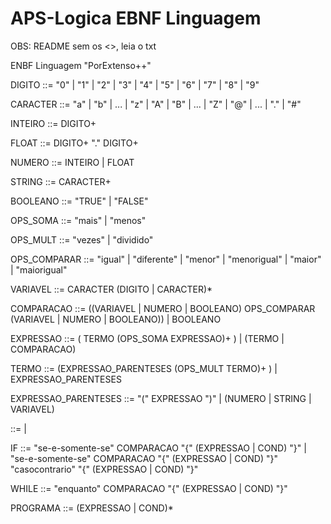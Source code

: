 # APS-Logica EBNF Linguagem
OBS: README sem os <>, leia o txt

ENBF Linguagem "PorExtenso++"

DIGITO ::= "0" | "1" | "2" | "3" | "4" | "5" | "6" | "7" | "8" | "9"

CARACTER ::= "a" | "b" | ... | "z" | "A" | "B" | ... | "Z" | "@" | ... | "." | "#"

INTEIRO ::= DIGITO+

FLOAT ::= DIGITO+ "." DIGITO+

NUMERO ::= INTEIRO | FLOAT

STRING  ::= CARACTER+

BOOLEANO ::= "TRUE" | "FALSE"

OPS_SOMA ::= "mais" | "menos"

OPS_MULT ::=  "vezes" | "dividido"

OPS_COMPARAR ::= "igual" | "diferente" | "menor" | "menorigual" | "maior" | "maiorigual"

VARIAVEL ::= CARACTER (DIGITO | CARACTER)*

COMPARACAO ::= ((VARIAVEL | NUMERO | BOOLEANO) OPS_COMPARAR (VARIAVEL | NUMERO | BOOLEANO)) | BOOLEANO

EXPRESSAO ::= ( TERMO (OPS_SOMA EXPRESSAO)+ ) | (TERMO | COMPARACAO)

TERMO ::= (EXPRESSAO_PARENTESES (OPS_MULT TERMO)+ ) | EXPRESSAO_PARENTESES 

EXPRESSAO_PARENTESES ::= "(" EXPRESSAO ")" | (NUMERO | STRING | VARIAVEL)

<COND> ::= <IF> | <WHILE>

IF ::= "se-e-somente-se" COMPARACAO "{" (EXPRESSAO | COND) "}" | "se-e-somente-se" COMPARACAO "{" (EXPRESSAO | COND) "}" "casocontrario" "{" (EXPRESSAO | COND) "}"

WHILE ::= "enquanto" COMPARACAO "{" (EXPRESSAO | COND) "}"

PROGRAMA ::= (EXPRESSAO | COND)*
